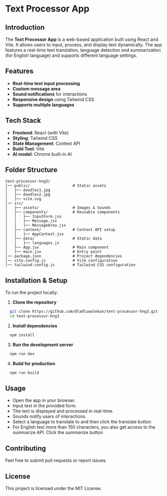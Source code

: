 # Text Processor App

## Introduction

The **Text Processor App** is a web-based application built using React and Vite. It allows users to input, process, and display text dynamically. The app features a real-time text translation, language detection and summarization (for English language) and supports different language settings.

## Features

- **Real-time text input processing**
- **Custom message area**
- **Sound notifications** for interactions
- **Responsive design** using Tailwind CSS
- **Supports multiple languages**

## Tech Stack

- **Frontend**: React (with Vite)
- **Styling**: Tailwind CSS
- **State Management**: Context API
- **Build Tool**: Vite
- **AI model**: Chrome built-in AI

## Folder Structure

```
text-processor-hng3/
│── public/                   # Static assets
│   ├── doodles1.jpg
│   ├── doodles2.jpg
│   ├── vite.svg
│── src/
│   ├── assets/               # Images & Sounds
│   ├── components/           # Reusable components
│   │   ├── InputForm.jsx
│   │   ├── Message.jsx
│   │   ├── MessageArea.jsx
│   ├── context/              # Context API setup
│   │   ├── AppContext.jsx
│   ├── data/                 # Static data
│   │   ├── languages.js
│   ├── App.jsx               # Main component
│   ├── main.jsx              # Entry point
│── package.json              # Project dependencies
│── vite.config.js            # Vite configuration
│── tailwind.config.js        # Tailwind CSS configuration
```

## Installation & Setup

To run the project locally:

1. **Clone the repository**

```sh
  git clone https://github.com/OlaOluwalekan/text-processor-hng3.git
  cd text-processor-hng3
```

2. **Install dependencies**

```sh
  npm install
```

3. **Run the development server**

```sh
  npm run dev
```

4. **Build for production**

```sh
  npm run build
```

## Usage

- Open the app in your browser.
- Input text in the provided form.
- The text is displayed and processed in real-time.
- Sounds notify users of interactions.
- Select a language to translate to and then click the translate button
- For English text more than 150 characters, you also get access to the summarize API. Click the summarize button

## Contributing

Feel free to submit pull requests or report issues.

## License

This project is licensed under the MIT License.
